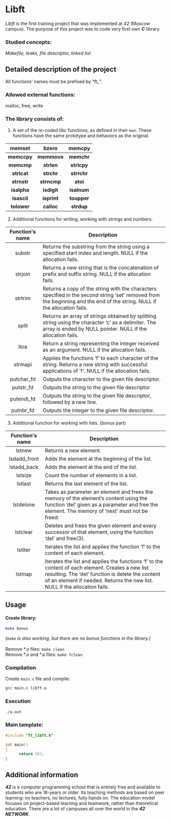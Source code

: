 # Libft
_Libft_ is the first training project that was implemented at _42_ (Moscow campus).
The purpose of this project was to code very first own _**C**_ library.

### Studied concepts:
_Makefile, leaks, file descriptor, linked list_
## Detailed description of the project
All functions’ names must be prefixed by “ft_”.<br />
### Allowed external functions:
malloc, free, write
### The library consists of:
1. A set of the re-coded _libc_ functions, as defined in their ``man``. These functions have the same prototype and behaviors as the original. <br />

| memset | bzero | memcpy | 
| :---: |:---:|:---:|
| **memccpy** | **memmove** | **memchr** |
| **memcmp**| **strlen** |**strlcpy** | 
| **strlcat**| **strchr** |**strrchr** |
| **strnstr** | **strncmp** | **atoi** |
| **isalpha** | **isdigit** |**isalnum** |
| **isascii**| **isprint**| **toupper** |
| **tolower** | **calloc**| **strdup** |

2. Additional functions for writing, working with strings and numbers.

| Function's name | Description|
|:---:| ---|
| substr | Returns the substring from the string using a specified start index and  length. NULL if the allocation fails. |
| strjoin | Returns a new string that is the concatenation of prefix and suffix string. NULL if the allocation fails. |
| strtrim | Returns a copy of the string with the characters specified in the second string ‘set’ removed from the beginning and the end of the string. NULL if the allocation fails. |
| split | Returns an array of strings obtained by splitting string using the character ‘c’ as a delimiter. The array is ended by NULL pointer. NULL if the allocation fails. |
| itoa | Return a string representing the integer received as an argument. NULL if the allocation fails. |
| strmapi | Applies the functions ’f’ to each character of the string. Returns a new string with successful applications of ’f’. NULL if the allocation fails. |
| putchar_fd | Outputs the character to the given file descriptor. |
| putstr_fd | Outputs the string to the given file descriptor  |
| putendl_fd | Outputs the string to the given file descriptor, followed by a new line. |
| putnbr_fd | Outputs the integer to the given file descriptor. |
3. Additional function for working with lists. (bonus part)

| Function's name | Description|
|:---:|---|
| lstnew | Returns a new element.
| lsdadd_front | Adds the element at the beginning of the list.
| lstadd_back | Adds the element at the end of the list.
| lstsize | Count the number of elements in a list.
| lstlast | Returns the last element of the list.
| lstdelone |  Takes as parameter an element and frees the memory of the element’s content using the function ‘del’ given as a parameter and free the element. The memory of ‘next’ must not be freed.
| lstclear | Deletes and frees the given element and every successor of that element, using the function ‘del’ and free(3).
| lstiter | Iterates the list and applies the function ’f’ to the content of each element.
| lstmap | Iterates the list and applies the functions ‘f’ to the content of each element. Creates a new list resulting. The ‘del’ function is delete the content of an element if needed. Returns the new list. NULL if the allocation fails.

## Usage
#### Create library: 
```bash
make bonus
```
_(``make`` is also working, but there are no bonus functions in the library.)_<br /><br />
Remove \*.o files: `` make clean ``<br />
Remove \*.o and \*.a files: ``make fclean``<br />

### Compilation
Create ``main.c`` file and compile:
```bash
gcc main.c libft.a
```
### Execution
```bash
./a.out
```
### Main tamplate:
```c
#include "ft_libft.h"

int main()
{
      return (0);
}
```

## Additional information
**_42_** is a computer programming school that is entirely free and available to students who are 18-years or older. Its teaching methods are based on peer learning: no teachers, no lectures, fully hands on. The education model focuses on project-based learning and teamwork, rather than theoretical education. There are a lot of campuses all over the world in the **_42 NETWORK_**.
